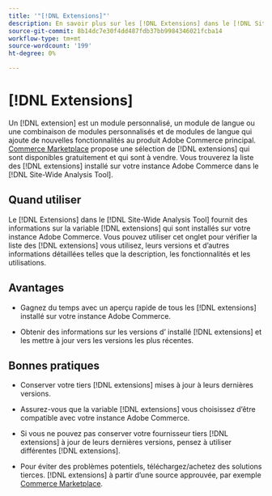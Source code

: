 ```yaml
---
title: '"[!DNL Extensions]"'
description: En savoir plus sur les [!DNL Extensions] dans le [!DNL Site-Wide Analysis Tool], quand l’utiliser, ses avantages et ses bonnes pratiques.
source-git-commit: 8b14dc7e30f4dd487fdb37bb9984346021fcba14
workflow-type: tm+mt
source-wordcount: '199'
ht-degree: 0%

---
```


# [!DNL Extensions]

Un [!DNL extension] est un module personnalisé, un module de langue ou une combinaison de modules personnalisés et de modules de langue qui ajoute de nouvelles fonctionnalités au produit Adobe Commerce principal. [Commerce Marketplace](https://marketplace.magento.com/extensions.html) propose une sélection de [!DNL extensions] qui sont disponibles gratuitement et qui sont à vendre. Vous trouverez la liste des [!DNL extensions] installé sur votre instance Adobe Commerce dans le [!DNL Site-Wide Analysis Tool].

## Quand utiliser

Le [!DNL Extensions] dans le [!DNL Site-Wide Analysis Tool] fournit des informations sur la variable [!DNL extensions] qui sont installés sur votre instance Adobe Commerce. Vous pouvez utiliser cet onglet pour vérifier la liste des [!DNL extensions] vous utilisez, leurs versions et d’autres informations détaillées telles que la description, les fonctionnalités et les utilisations.

## Avantages

* Gagnez du temps avec un aperçu rapide de tous les [!DNL extensions] installé sur votre instance Adobe Commerce.

* Obtenir des informations sur les versions d’ installé [!DNL extensions] et les mettre à jour vers les versions les plus récentes.

## Bonnes pratiques

* Conserver votre tiers [!DNL extensions] mises à jour à leurs dernières versions.

* Assurez-vous que la variable [!DNL extensions] vous choisissez d’être compatible avec votre instance Adobe Commerce.

* Si vous ne pouvez pas conserver votre fournisseur tiers [!DNL extensions] à jour de leurs dernières versions, pensez à utiliser différentes [!DNL extensions].

* Pour éviter des problèmes potentiels, téléchargez/achetez des solutions tierces. [!DNL extensions] à partir d’une source approuvée, par exemple [Commerce Marketplace](https://marketplace.magento.com/extensions.html).

